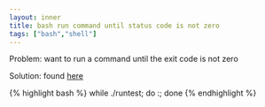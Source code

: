 ```yaml
---
layout: inner
title: bash run command until status code is not zero
tags: ["bash","shell"]
---
```

Problem: want to run a command until the exit code is not zero

Solution: found [here](https://stackoverflow.com/a/12967264)

{% highlight bash %}
while ./runtest; do :; done
{% endhighlight %}